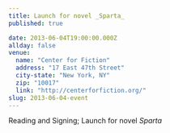 ```yaml
---
title: Launch for novel _Sparta_
published: true

date: 2013-06-04T19:00:00.000Z
allday: false
venue: 
  name: "Center for Fiction"
  address: "17 East 47th Street"
  city-state: "New York, NY"
  zip: "10017"
  link: "http://centerforfiction.org/"
slug: 2013-06-04-event
---
```

Reading and Signing; Launch for novel _Sparta_
